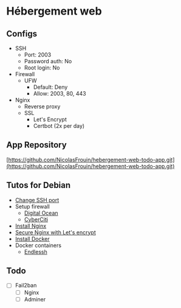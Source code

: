 # Hébergement web

## Configs

- SSH
  - Port: 2003
  - Password auth: No
  - Root login: No
- Firewall
  - UFW
    - Default: Deny
    - Allow: 2003, 80, 443
- Nginx
  - Reverse proxy
  - SSL
    - Let's Encrypt
    - Certbot (2x per day)

## App Repository

[https://github.com/NicolasFrouin/hebergement-web-todo-app.git](https://github.com/NicolasFrouin/hebergement-web-todo-app.git)

## Tutos for Debian

- [Change SSH port](https://www.cyberciti.biz/faq/howto-change-ssh-port-on-linux-or-unix-server/)
- Setup firewall
  - [Digital Ocean](https://www.digitalocean.com/community/tutorials/how-to-set-up-a-firewall-with-ufw-on-debian)
  - [CyberCiti](https://www.cyberciti.biz/faq/set-up-a-firewall-with-ufw-on-debian-12-linux/)
- [Install Nginx](https://www.digitalocean.com/community/tutorials/how-to-install-nginx-on-debian-10)
- [Secure Nginx with Let's encrypt](https://www.digitalocean.com/community/tutorials/how-to-secure-nginx-with-let-s-encrypt-on-debian-11)
- [Install Docker](https://docs.docker.com/engine/install/debian/)
- Docker containers
  - [Endlessh](https://github.com/linuxserver/docker-endlessh)

## Todo

- [ ] Fail2ban
  - [ ] Nginx
  - [ ] Adminer
